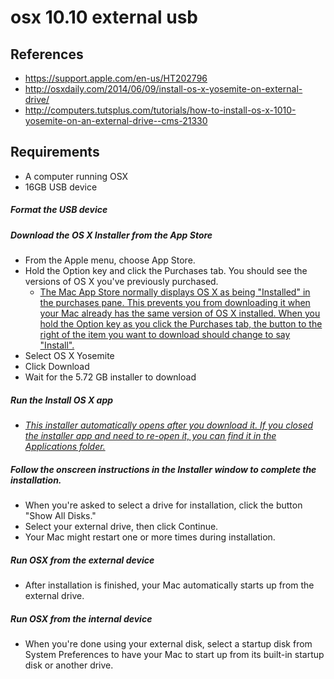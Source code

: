 # osx 10.10 external usb

## References
* https://support.apple.com/en-us/HT202796
* http://osxdaily.com/2014/06/09/install-os-x-yosemite-on-external-drive/
* http://computers.tutsplus.com/tutorials/how-to-install-os-x-1010-yosemite-on-an-external-drive--cms-21330

## Requirements
* A computer running OSX
* 16GB USB device

##### Format the USB device


##### Download the OS X Installer from the App Store
* From the Apple menu, choose App Store. 
* Hold the Option key and click the Purchases tab. You should see the versions of OS X you've previously purchased. 
  * [The Mac App Store normally displays OS X as being "Installed" in the purchases pane. This prevents you from downloading it when your Mac already has the same version of OS X installed. When you hold the Option key as you click the Purchases tab, the button to the right of the item you want to download should change to say "Install".](https://support.apple.com/en-us/HT202796)
* Select OS X Yosemite
* Click Download
* Wait for the 5.72 GB installer to download

##### Run the Install OS X app
* *[This installer automatically opens after you download it. If you closed the installer app and need to re-open it, you can find it in the Applications folder.]()*

##### Follow the onscreen instructions in the Installer window to complete the installation. 
* When you're asked to select a drive for installation, click the button "Show All Disks." 
* Select your external drive, then click Continue.
* Your Mac might restart one or more times during installation. 

##### Run OSX from the external device
* After installation is finished, your Mac automatically starts up from the external drive.

##### Run OSX from the internal device
* When you're done using your external disk, select a startup disk from System Preferences to have your Mac to start up from its built-in startup disk or another drive.

